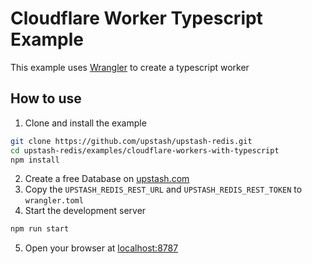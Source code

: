 # Cloudflare Worker Typescript Example

This example uses
[Wrangler](https://developers.cloudflare.com/workers/wrangler/) to create a
typescript worker

## How to use

1. Clone and install the example

```bash
git clone https://github.com/upstash/upstash-redis.git
cd upstash-redis/examples/cloudflare-workers-with-typescript
npm install
```

2. Create a free Database on [upstash.com](https://console.upstash.com/redis)
3. Copy the `UPSTASH_REDIS_REST_URL` and `UPSTASH_REDIS_REST_TOKEN` to
   `wrangler.toml`
4. Start the development server

```bash
npm run start
```

5. Open your browser at [localhost:8787](http://localhost:8787)
